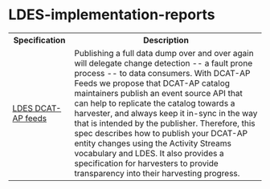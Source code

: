 # LDES-implementation-reports


<table>      
    <tr>      
      <th>Specification</th>      
      <th>Description</th>       
    </tr>
    <tr>  
      <td>  
         <a href="https://semiceu.github.io/LDES-DCAT-AP-feeds/index.html">LDES DCAT-AP feeds</a>
      </td>      
      <td> 
        Publishing a full data dump over and over again will delegate change detection -- a fault prone process -- to data consumers. With DCAT-AP Feeds we propose that DCAT-AP catalog maintainers publish an event source API that can help to replicate the catalog towards a harvester, and always keep it in-sync in the way that is intended by the publisher. Therefore, this spec describes how to publish your DCAT-AP entity changes using the Activity Streams vocabulary and LDES. It also provides a specification for harvesters to provide transparency into their harvesting progress.
      </td> 
    </tr>
</table> 

